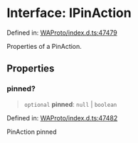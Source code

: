 # Interface: IPinAction

Defined in: [WAProto/index.d.ts:47479](https://github.com/Fokusdotid/bail/blob/dad8cbc7bd41e0c17126095b0fc017b92c3d85cf/WAProto/index.d.ts#L47479)

Properties of a PinAction.

## Properties

### pinned?

> `optional` **pinned**: `null` \| `boolean`

Defined in: [WAProto/index.d.ts:47482](https://github.com/Fokusdotid/bail/blob/dad8cbc7bd41e0c17126095b0fc017b92c3d85cf/WAProto/index.d.ts#L47482)

PinAction pinned
